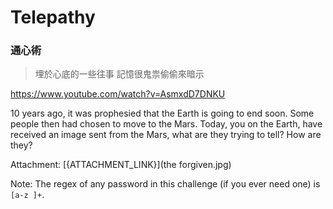 Telepathy
===

### 通心術

> 埋於心底的一些往事
> 記憶很鬼祟偷偷來暗示

https://www.youtube.com/watch?v=AsmxdD7DNKU

10 years ago, it was prophesied that the Earth is going to end soon. Some people then had chosen to move to the Mars. Today, you on the Earth, have received an image sent from the Mars, what are they trying to tell? How are they?

Attachment: [{ATTACHMENT_LINK}](the forgiven.jpg)

Note: The regex of any password in this challenge (if you ever need one) is `[a-z ]+`.
